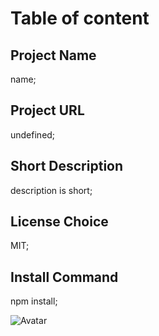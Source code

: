
  # Table of content

  ## Project Name
  name;

  ## Project URL
  undefined;

  ## Short Description
  description is short;

  ## License Choice
  MIT;

  ## Install Command
  npm install;

  ![Avatar](https://avatars.githubusercontent.com/TracyVy)